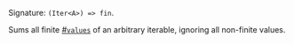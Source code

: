 Signature: `(Iter<A>) => fin`.

Sums all finite [#`values`](#function-values) of an arbitrary iterable, ignoring all non-finite values.
